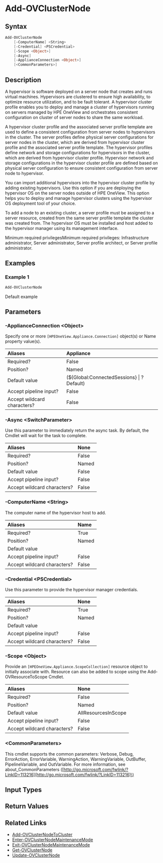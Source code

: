 ﻿---
description: Add a new cluster member to an existing cluster.
---

# Add-OVClusterNode

## Syntax

```powershell
Add-OVClusterNode
    [-ComputerName] <String>
    [-Credential] <PSCredential>
    [-Scope <Object>]
    [-Async]
    [-ApplianceConnection <Object>]
    [<CommonParameters>]
```

## Description

A hypervisor is software deployed on a server node that creates and runs virtual machines. Hypervisors are clustered to ensure high availability, to optimize resource utilization, and to be fault tolerant. A hypervisor cluster profile enables you to deploy and manage a cluster of hypervisors running on servers managed by HPE OneView and orchestrates consistent configuration on cluster of server nodes to share the same workload.

A hypervisor cluster profile and the associated server profile template are used to define a consistent configuration from server nodes to hypervisors in the cluster. The server profiles define physical server configurations for server nodes in the cluster, which are derived from hypervisor cluster profile and the associated server profile template. The hypervisor profiles define network and storage configurations for hypervisors in the cluster, which are derived from hypervisor cluster profile. Hypervisor network and storage configurations in the hypervisor cluster profile are defined based on physical server configuration to ensure consistent configuration from server node to hypervisor.

You can import additional hypervisors into the hypervisor cluster profile by adding existing hypervisors. Use this option if you are deploying the hypervisor OS on the server nodes outside of HPE OneView. This option helps you to deploy and manage hypervisor clusters using the hypervisor OS deployment tool of your choice.

To add a node to an existing cluster, a server profile must be assigned to a server resource, created from the same server profile template the cluster was created from.  The hypervisor OS must be installed and host added to the hypervisor manager using its management interface.

Minimum required privilegesMinimum required privileges: Infrastructure administrator, Server administrator, Server profile architect, or Server profile administrator.

## Examples

###  Example 1 

```powershell
Add-OVClusterNode
```

Default example

## Parameters

### -ApplianceConnection &lt;Object&gt;

Specify one or more `[HPEOneView.Appliance.Connection]` object(s) or Name property value(s).

| Aliases | Appliance |
| :--- | :--- |
| Required? | False |
| Position? | Named |
| Default value | (${Global:ConnectedSessions} &vert; ? Default) |
| Accept pipeline input? | False |
| Accept wildcard characters? | False |

### -Async &lt;SwitchParameter&gt;

Use this parameter to immediately return the async task.  By default, the Cmdlet will wait for the task to complete.

| Aliases | None |
| :--- | :--- |
| Required? | False |
| Position? | Named |
| Default value | False |
| Accept pipeline input? | False |
| Accept wildcard characters? | False |

### -ComputerName &lt;String&gt;

The computer name of the hypervisor host to add.

| Aliases | Name |
| :--- | :--- |
| Required? | True |
| Position? | Named |
| Default value |  |
| Accept pipeline input? | False |
| Accept wildcard characters? | False |

### -Credential &lt;PSCredential&gt;

Use this parameter to provide the hypervisor manager credentials.

| Aliases | None |
| :--- | :--- |
| Required? | True |
| Position? | Named |
| Default value |  |
| Accept pipeline input? | False |
| Accept wildcard characters? | False |

### -Scope &lt;Object&gt;

Provide an `[HPEOneView.Appliance.ScopeCollection]` resource object to initially associate with.  Resource can also be added to scope using the Add-OVResourceToScope Cmdlet.

| Aliases | None |
| :--- | :--- |
| Required? | False |
| Position? | Named |
| Default value | AllResourcesInScope |
| Accept pipeline input? | False |
| Accept wildcard characters? | False |

### &lt;CommonParameters&gt;

This cmdlet supports the common parameters: Verbose, Debug, ErrorAction, ErrorVariable, WarningAction, WarningVariable, OutBuffer, PipelineVariable, and OutVariable. For more information, see about\_CommonParameters \([http://go.microsoft.com/fwlink/?LinkID=113216](http://go.microsoft.com/fwlink/?LinkID=113216)\)

## Input Types

## Return Values

## Related Links

* [Add-OVClusterNodeToCluster](add-ovclusternodetocluster.md)
* [Enter-OVClusterNodeMaintenanceMode](enter-ovclusternodemaintenancemode.md)
* [Exit-OVClusterNodeMaintenanceMode](exit-ovclusternodemaintenancemode.md)
* [Get-OVClusterNode](get-ovclusternode.md)
* [Update-OVClusterNode](update-ovclusternode.md)
